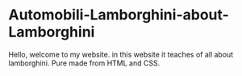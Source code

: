 # Automobili-Lamborghini-about-Lamborghini
Hello, welcome to my website. in this website it teaches of all about lamborghini. Pure made from HTML and CSS.
